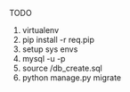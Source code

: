 TODO

1) virtualenv
2) pip install -r req.pip
3) setup sys envs
4) mysql -u <user> -p <password>
5) source <path>/db_create.sql
6) python manage.py migrate